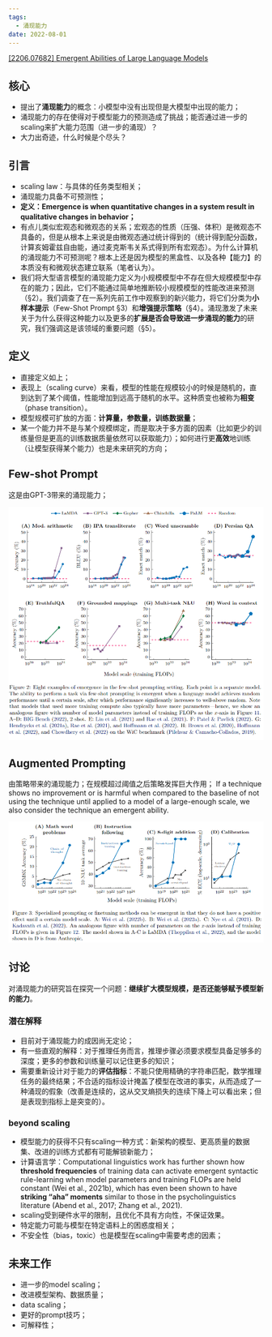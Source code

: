 ```yaml
---
tags:
  - 涌现能力
date: 2022-08-01
---
```

[[2206.07682] Emergent Abilities of Large Language Models](https://arxiv.org/abs/2206.07682)

## 核心
- 提出了**涌现能力**的概念：小模型中没有出现但是大模型中出现的能力；
- 涌现能力的存在使得对于模型能力的预测造成了挑战；能否通过进一步的scaling来扩大能力范围（进一步的涌现）？
- 大力出奇迹，什么时候是个尽头？

## 引言
- scaling law：与具体的任务类型相关；
- 涌现能力具备不可预测性；
- **定义：Emergence is when quantitative changes in a system result in qualitative changes in behavior；**
- 有点儿类似宏观态和微观态的关系；宏观态的性质（压强、体积）是微观态不具备的，但是从根本上来说是由微观态通过统计得到的（统计得到配分函数，计算亥姆霍兹自由能，通过麦克斯韦关系式得到所有宏观态）。为什么计算机的涌现能力不可预测呢？根本上还是因为模型的黑盒性、以及各种【能力】的本质没有和微观状态建立联系（笔者认为）。
- 我们将大型语言模型的涌现能力定义为小规模模型中不存在但大规模模型中存在的能力；因此，它们不能通过简单地推断较小规模模型的性能改进来预测（§2）。我们调查了在一系列先前工作中观察到的新兴能力，将它们分类为**小样本提示**（Few-Shot Prompt §3）和**增强提示策略**（§4）。涌现激发了未来关于为什么获得这种能力以及更多的**扩展是否会导致进一步涌现的能力**的研究，我们强调这是该领域的重要问题（§5）。

## 定义
- 直接定义如上；
- 表现上（scaling curve）来看，模型的性能在规模较小的时候是随机的，直到达到了某个阈值，性能增加到远高于随机的水平。这种质变也被称为**相变**（phase transition）。
- 模型规模可扩放的方面：**计算量，参数量，训练数据量**；
- 某一个能力并不是与某个规模绑定，而是取决于多方面的因素（比如更少的训练量但是更高的训练数据质量依然可以获取能力）；如何进行更**高效**地训练（让模型获得某个能力）也是未来研究的方向；

## Few-shot Prompt 
这是由GPT-3带来的涌现能力；

![image.png|700](https://raw.githubusercontent.com/Shichun-Liu/images-on-picgo/main/pics/20231225145304.png)

## Augmented Prompting
由策略带来的涌现能力；在规模超过阈值之后策略发挥巨大作用；
If a technique shows no improvement or is harmful when compared to the baseline of not using the technique until applied to a model of a large-enough scale, we also consider the technique an emergent ability.


![image.png|700](https://raw.githubusercontent.com/Shichun-Liu/images-on-picgo/main/pics/20231225150608.png)

## 讨论
对涌现能力的研究旨在探究一个问题：**继续扩大模型规模，是否还能够赋予模型新的能力**。

### 潜在解释
- 目前对于涌现能力的成因尚无定论；
- 有一些直观的解释：对于推理任务而言，推理步骤必须要求模型具备足够多的深度；更多的参数和训练量可以记住更多的知识；
- 需要重新设计对于能力的**评估指标**：不能只使用精确的字符串匹配，数学推理任务的最终结果；不合适的指标设计掩盖了模型在改进的事实，从而造成了一种涌现的假象（改善是连续的，这从交叉熵损失的连续下降上可以看出来；但是表现到指标上是突变的）。

### beyond scaling 
- 模型能力的获得不只有scaling一种方式：新架构的模型、更高质量的数据集、改进的训练方式都有可能解锁新能力；
- 计算语言学：Computational linguistics work has further shown how **threshold frequencies** of training data can activate emergent syntactic rule-learning when model parameters and training FLOPs are held constant (Wei et al., 2021b), which has even been shown to have **striking “aha” moments** similar to those in the psycholinguistics literature (Abend et al., 2017; Zhang et al., 2021). 
- scaling受到硬件水平的限制，且优化不具有方向性，不保证效果。
- 特定能力可能与模型在特定语料上的困惑度相关；
- 不安全性（bias，toxic）也是模型在scaling中需要考虑的因素；

## 未来工作
- 进一步的model scaling；
- 改进模型架构、数据质量；
- data scaling； 
- 更好的prompt技巧；
- 可解释性；
